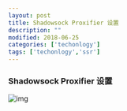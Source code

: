 ```yaml
---
layout: post
title: Shadowsock Proxifier 设置
description: ""
modified: 2018-06-25
categories: ['techonlogy']
tags: ['techonlogy','ssr']
---
```


### Shadowsock Proxifier 设置
![img](http://p246eog6e.bkt.clouddn.com/18-1-13/15127426.jpg)